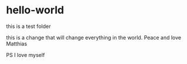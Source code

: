 # hello-world
this is a test folder

this is a change that will change everything in the world. 
Peace and love
Matthias

PS I love myself
